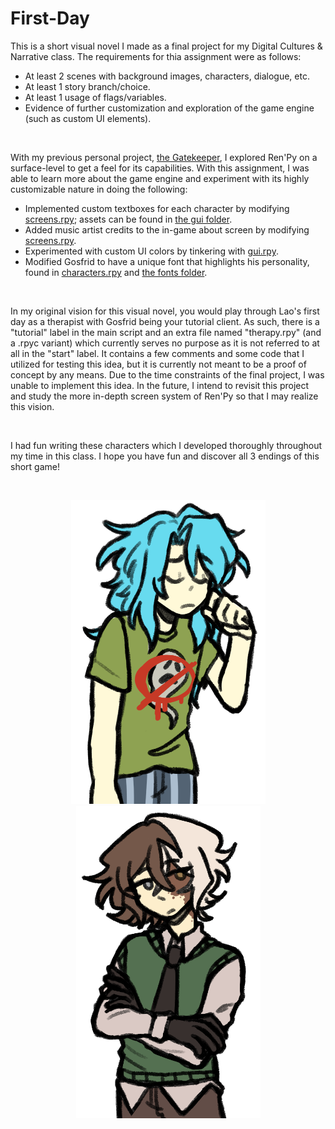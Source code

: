 # First-Day

This is a short visual novel I made as a final project for my Digital Cultures & Narrative class. The requirements for thia assignment were as follows:
- At least 2 scenes with background images, characters, dialogue, etc.
- At least 1 story branch/choice.
- At least 1 usage of flags/variables.
- Evidence of further customization and exploration of the game engine (such as custom UI elements).

<br>

With my previous personal project, [the Gatekeeper](https://github.com/ninthewanderer/The-Gatekeeper/tree/main), I explored Ren'Py on a surface-level to get a feel for its capabilities. With this assignment, I was able to learn more about the game engine and experiment with its highly customizable nature in doing the following:
- Implemented custom textboxes for each character by modifying [screens.rpy](FirstDay-1.0-win-linux/FirstDay-1.0-pc/game/screens.rpy); assets can be found in [the gui folder](FirstDay-1.0-win-linux/FirstDay-1.0-pc/game/gui/character_textboxes).
- Added music artist credits to the in-game about screen by modifying [screens.rpy](FirstDay-1.0-win-linux/FirstDay-1.0-pc/game/screens.rpy).
- Experimented with custom UI colors by tinkering with [gui.rpy](FirstDay-1.0-win-linux/FirstDay-1.0-pc/game/gui.rpy).
- Modified Gosfrid to have a unique font that highlights his personality, found in [characters.rpy](FirstDay-1.0-win-linux/FirstDay-1.0-pc/game/characters.rpy) and [the fonts folder](FirstDay-1.0-win-linux/FirstDay-1.0-pc/game/gui/fonts).

<br>

In my original vision for this visual novel, you would play through Lao's first day as a therapist with Gosfrid being your tutorial client. As such, there is a "tutorial" label in the main script and an extra file named "therapy.rpy" (and a .rpyc variant) which currently serves no purpose as it is not referred to at all in the "start" label. It contains a few comments and some code that I utilized for testing this idea, but it is currently not meant to be a proof of concept by any means. Due to the time constraints of the final project, I was unable to implement this idea. In the future, I intend to revisit this project and study the more in-depth screen system of Ren'Py so that I may realize this vision.

<br>

I had fun writing these characters which I developed thoroughly throughout my time in this class. I hope you have fun and discover all 3 endings of this short game!

<br>

<p align="center">
  <img src="FirstDay-1.0-win-linux/FirstDay-1.0-pc/game/images/lao_sprites/lao tired_mclosed.png" width=311 height=486/>
  <img src="FirstDay-1.0-win-linux/FirstDay-1.0-pc/game/images/gosfrid_sprites/gosfrid neutral_mclosed.png" width=295 height=500/>
</p>
